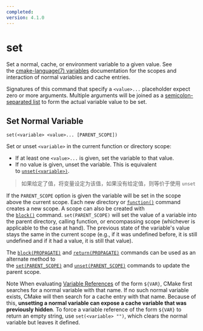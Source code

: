 ```yaml
---
completed: 
version: 4.1.0
---
```

# set
Set a normal, cache, or environment variable to a given value. See the [cmake-language(7) variables](https://cmake.org/cmake/help/latest/manual/cmake-language.7.html#cmake-language-variables) documentation for the scopes and interaction of normal variables and cache entries.

Signatures of this command that specify a `<value>...` placeholder expect zero or more arguments. Multiple arguments will be joined as a [semicolon-separated list](https://cmake.org/cmake/help/latest/manual/cmake-language.7.html#cmake-language-lists) to form the actual variable value to be set.

## Set Normal Variable

```
set(<variable> <value>... [PARENT_SCOPE])
```

Set or unset `<variable>` in the current function or directory scope:

- If at least one `<value>...` is given, set the variable to that value.
- If no value is given, unset the variable. This is equivalent to [`unset(<variable>)`](https://cmake.org/cmake/help/latest/command/unset.html#command:unset "unset").

>  如果给定了值，将变量设定为该值，如果没有给定值，则等价于使用 `unset`

If the `PARENT_SCOPE` option is given the variable will be set in the scope above the current scope. Each new directory or [`function()`](https://cmake.org/cmake/help/latest/command/function.html#command:function "function") command creates a new scope. A scope can also be created with the [`block()`](https://cmake.org/cmake/help/latest/command/block.html#command:block "block") command. `set(PARENT_SCOPE)` will set the value of a variable into the parent directory, calling function, or encompassing scope (whichever is applicable to the case at hand). The previous state of the variable's value stays the same in the current scope (e.g., if it was undefined before, it is still undefined and if it had a value, it is still that value).

The [`block(PROPAGATE)`](https://cmake.org/cmake/help/latest/command/block.html#command:block "block(propagate)") and [`return(PROPAGATE)`](https://cmake.org/cmake/help/latest/command/return.html#command:return "return(propagate)") commands can be used as an alternate method to the [`set(PARENT_SCOPE)`](https://cmake.org/cmake/help/latest/command/set.html#command:set "set(parent_scope)") and [`unset(PARENT_SCOPE)`](https://cmake.org/cmake/help/latest/command/unset.html#command:unset "unset(parent_scope)") commands to update the parent scope.

Note
When evaluating [Variable References](https://cmake.org/cmake/help/latest/manual/cmake-language.7.html#variable-references) of the form `${VAR}`, CMake first searches for a normal variable with that name. If no such normal variable exists, CMake will then search for a cache entry with that name. Because of this, **unsetting a normal variable can expose a cache variable that was previously hidden**. To force a variable reference of the form `${VAR}` to return an empty string, use `set(<variable> "")`, which clears the normal variable but leaves it defined.